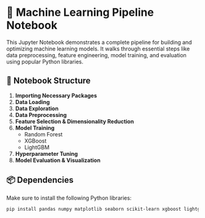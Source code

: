 # 🧠 Machine Learning Pipeline Notebook

This Jupyter Notebook demonstrates a complete pipeline for building and optimizing machine learning models. It walks through essential steps like data preprocessing, feature engineering, model training, and evaluation using popular Python libraries.

## 📁 Notebook Structure

1. **Importing Necessary Packages**
2. **Data Loading**
3. **Data Exploration**
4. **Data Preprocessing**
5. **Feature Selection & Dimensionality Reduction**
6. **Model Training**
   - Random Forest
   - XGBoost
   - LightGBM
7. **Hyperparameter Tuning**
8. **Model Evaluation & Visualization**

## 📦 Dependencies

Make sure to install the following Python libraries:

```bash
pip install pandas numpy matplotlib seaborn scikit-learn xgboost lightgbm kagglehub
